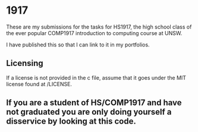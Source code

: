 # 1917
These are my submissions for the tasks for HS1917, the high school class of the ever popular COMP1917 introduction to computing course at UNSW.

I have published this so that I can link to it in my portfolios.

## Licensing
If a license is not provided in the c file, assume that it goes under the MIT license found at /LICENSE.

## If you are a student of HS/COMP1917 and have not graduated you are only doing yourself a disservice by looking at this code.
